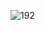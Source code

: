 ![192](https://user-images.githubusercontent.com/117715724/222980547-882bdac7-7c75-44f0-ac3d-efbf50c5bab5.PNG)
